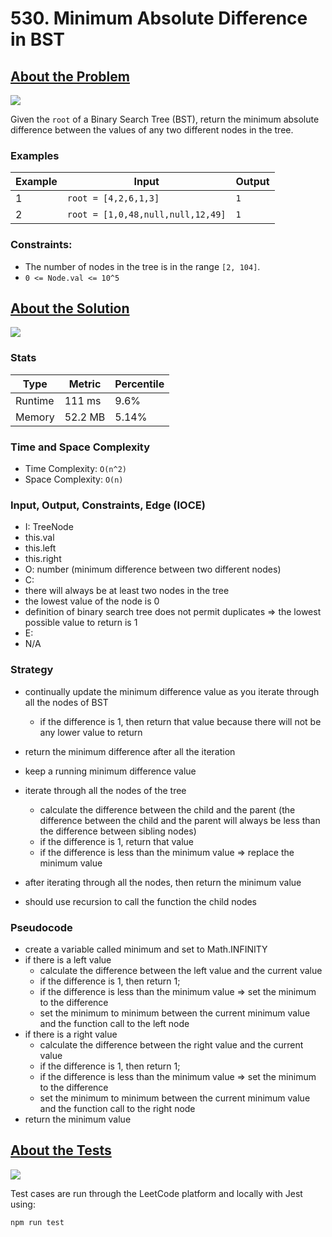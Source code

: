 # 530. Minimum Absolute Difference in BST

## <a href='https://leetcode.com/problems/minimum-absolute-difference-in-bst/'>About the Problem</a>

<img src='https://img.shields.io/badge/LeetCode-FFA116.svg?style=for-the-badge&logo=LeetCode&logoColor=white' />

Given the `root` of a Binary Search Tree (BST), return the minimum absolute difference between the values of any two different nodes in the tree.

### Examples

| Example| Input | Output |
| --- | --- | --- |
| 1 | `root = [4,2,6,1,3]` | `1` |
| 2 | `root = [1,0,48,null,null,12,49]` | `1` |

### Constraints:

- The number of nodes in the tree is in the range `[2, 104]`.
- `0 <= Node.val <= 10^5`

## <a href='./getMinimumDifference.js'>About the Solution</a>

<img src='https://img.shields.io/badge/JavaScript-F7DF1E.svg?style=for-the-badge&logo=JavaScript&logoColor=black' />

### Stats
| Type | Metric | Percentile |
| --- | --- | --- |
| Runtime | 111 ms | 9.6% |
| Memory | 52.2 MB | 5.14% |

### Time and Space Complexity
 - Time Complexity: `O(n^2)`
 - Space Complexity: `O(n)`

### Input, Output, Constraints, Edge (IOCE)

 - I: TreeNode
  - this.val<number>
  - this.left<number>
  - this.right<number>
 - O: number (minimum difference between two different nodes)
 - C:
  - there will always be at least two nodes in the tree
  - the lowest value of the node is 0
  - definition of binary search tree does not permit duplicates => the lowest possible value to return is 1
 - E:
  - N/A

### Strategy

- continually update the minimum difference value as you iterate through all the nodes of BST
  - if the difference is 1, then return that value because there will not be any lower value to return
- return the minimum difference after all the iteration

- keep a running minimum difference value
- iterate through all the nodes of the tree
  - calculate the difference between the child and the parent (the difference between the child and the parent will always be less than the difference between sibling nodes)
  - if the difference is 1, return that value
  - if the difference is less than the minimum value => replace the minimum value
- after iterating through all the nodes, then return the minimum value

- should use recursion to call the function the child nodes

### Pseudocode

- create a variable called minimum and set to Math.INFINITY
- if there is a left value
  - calculate the difference between the left value and the current value
  - if the difference is 1, then return 1;
  - if the difference is less than the minimum value => set the minimum to the difference
  - set the minimum to minimum between the current minimum value and the function call to the left node
- if there is a right value
  - calculate the difference between the right value and the current value
  - if the difference is 1, then return 1;
  - if the difference is less than the minimum value => set the minimum to the difference
  - set the minimum to minimum between the current minimum value and the function call to the right node
- return the minimum value

## <a href='./getMinimumDifference.test.js'>About the Tests</a>

<img src='https://img.shields.io/badge/Jest-C21325.svg?style=for-the-badge&logo=Jest&logoColor=white' />

Test cases are run through the LeetCode platform and locally with Jest using:
```
npm run test
```